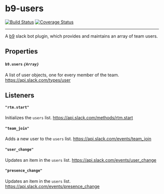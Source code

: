 # b9-users
[![Build Status](https://travis-ci.org/mhelgeson/b9-users.svg?branch=master)](https://travis-ci.org/mhelgeson/b9-users)
[![Coverage Status](https://coveralls.io/repos/github/mhelgeson/b9-users/badge.svg?branch=master)](https://coveralls.io/github/mhelgeson/b9-users?branch=master)

- - -

A [b9](https://github.com/mhelgeson/b9) slack bot plugin, which provides and maintains an array of team users.

## Properties

#### `b9.users` *`{Array}`*
A list of user objects, one for every member of the team.
https://api.slack.com/types/user

## Listeners

#### `"rtm.start"`
Initializes the `users` list.
https://api.slack.com/methods/rtm.start

#### `"team_join"`
Adds a new user to the `users` list.
https://api.slack.com/events/team_join

#### `"user_change"`
Updates an item in the `users` list.
https://api.slack.com/events/user_change

#### `"presence_change"`
Updates an item in the `users` list.
https://api.slack.com/events/presence_change
